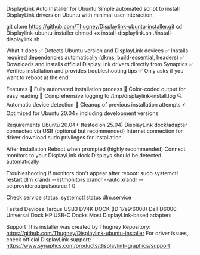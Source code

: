 DisplayLink Auto Installer for Ubuntu
Simple automated script to install DisplayLink drivers on Ubuntu with minimal user interaction.

git clone https://github.com/Thugney/Displaylink-ubuntu-installer.git
cd Displaylink-ubuntu-installer
chmod +x install-displaylink.sh
./install-displaylink.sh

What it does
✅ Detects Ubuntu version and DisplayLink devices
✅ Installs required dependencies automatically (dkms, build-essential, headers)
✅ Downloads and installs official DisplayLink drivers directly from Synaptics
✅ Verifies installation and provides troubleshooting tips
✅ Only asks if you want to reboot at the end

Features
🚀 Fully automated installation process
🎨 Color-coded output for easy reading
📝 Comprehensive logging to /tmp/displaylink-install.log
🔍 Automatic device detection
🧹 Cleanup of previous installation attempts
⚡ Optimized for Ubuntu 20.04+ including development versions

Requirements
Ubuntu 20.04+ (tested on 25.04)
DisplayLink dock/adapter connected via USB (optional but recommended)
Internet connection for driver download
sudo privileges for installation

After Installation
Reboot when prompted (highly recommended)
Connect monitors to your DisplayLink dock
Displays should be detected automatically

Troubleshooting
If monitors don't appear after reboot:
sudo systemctl restart dlm
xrandr --listmonitors
xrandr --auto
xrandr --setprovideroutputsource 1 0

Check service status:
systemctl status dlm.service

Tested Devices
Targus USB3 DV4K DOCK (ID 17e9:6008)
Dell D6000 Universal Dock
HP USB-C Docks
Most DisplayLink-based adapters

Support
This installer was created by Thugney
Repository: https://github.com/Thugney/Displaylink-ubuntu-installer
For driver issues, check official DisplayLink support:
https://www.synaptics.com/products/displaylink-graphics/support